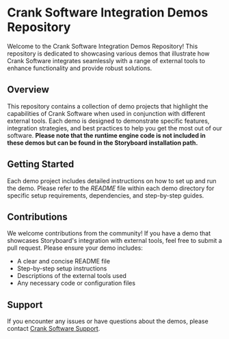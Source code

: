 # Crank Software Integration Demos Repository

Welcome to the Crank Software Integration Demos Repository! This repository is dedicated to showcasing various demos that illustrate how Crank Software integrates seamlessly with a range of external tools to enhance functionality and provide robust solutions.

## Overview

This repository contains a collection of demo projects that highlight the capabilities of Crank Software when used in conjunction with different external tools. Each demo is designed to demonstrate specific features, integration strategies, and best practices to help you get the most out of our software. **Please note that the runtime engine code is not included in these demos but can be found in the Storyboard installation path.**

## Getting Started

Each demo project includes detailed instructions on how to set up and run the demo. Please refer to the *README* file within each demo directory for specific setup requirements, dependencies, and step-by-step guides.

## Contributions

We welcome contributions from the community! If you have a demo that showcases Storyboard's integration with external tools, feel free to submit a pull request. Please ensure your demo includes:

- A clear and concise README file
- Step-by-step setup instructions
- Descriptions of the external tools used
- Any necessary code or configuration files

## Support

If you encounter any issues or have questions about the demos, please contact [Crank Software Support](https://support.cranksoftware.com/hc/en-us/requests/new).
